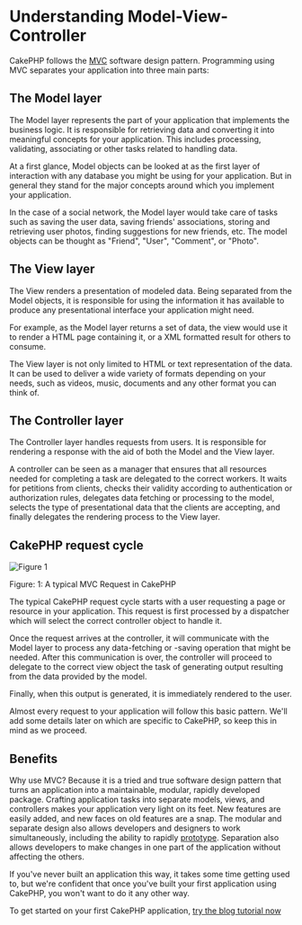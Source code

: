 # Understanding Model-View-Controller

CakePHP follows the
[MVC](https://en.wikipedia.org/wiki/Model-view-controller)
software design pattern. Programming using MVC separates your
application into three main parts:

## The Model layer

The Model layer represents the part of your application that
implements the business logic. It is responsible for retrieving data and
converting it into meaningful concepts for your application. This includes
processing, validating, associating or other tasks related to handling data.

At a first glance, Model objects can be looked at as the first layer
of interaction with any database you might be using for your application.
But in general they stand for the major concepts around which you
implement your application.

In the case of a social network, the Model layer would take care of
tasks such as saving the user data, saving friends' associations, storing
and retrieving user photos, finding suggestions for new friends, etc.
The model objects can be thought as "Friend", "User", "Comment", or
"Photo".

## The View layer

The View renders a presentation of modeled data. Being separated from the
Model objects, it is responsible for using the information it has available
to produce any presentational interface your application might need.

For example, as the Model layer returns a set of data, the view would use it
to render a HTML page containing it, or a XML formatted result for others to
consume.

The View layer is not only limited to HTML or text representation of the data.
It can be used to deliver a wide variety of formats depending on your needs,
such as videos, music, documents and any other format you can think of.

## The Controller layer

The Controller layer handles requests from users. It is responsible for rendering
a response with the aid of both the Model and the View layer.

A controller can be seen as a manager that ensures that all resources needed for
completing a task are delegated to the correct workers. It waits for petitions
from clients, checks their validity according to authentication or authorization rules,
delegates data fetching or processing to the model, selects the
type of presentational data that the clients are accepting, and finally delegates
the rendering process to the View layer.

## CakePHP request cycle

![Figure 1](/basic_mvc.png)

Figure: 1: A typical MVC Request in CakePHP

The typical CakePHP request cycle starts with a user requesting a page or
resource in your application. This request is first processed by a dispatcher
which will select the correct controller object to handle it.

Once the request arrives at the controller, it will communicate with the Model layer
to process any data-fetching or -saving operation that might be needed.
After this communication is over, the controller will proceed to delegate to the
correct view object the task of generating output resulting from the data
provided by the model.

Finally, when this output is generated, it is immediately rendered to the user.

Almost every request to your application will follow this basic
pattern. We'll add some details later on which are specific to
CakePHP, so keep this in mind as we proceed.

## Benefits

Why use MVC? Because it is a tried and true software design pattern
that turns an application into a maintainable, modular, rapidly
developed package. Crafting application tasks into separate models,
views, and controllers makes your application very light on its
feet. New features are easily added, and new faces on old features
are a snap. The modular and separate design also allows developers
and designers to work simultaneously, including the ability to
rapidly
[prototype](https://en.wikipedia.org/wiki/Software_prototyping).
Separation also allows developers to make changes in one part of
the application without affecting the others.

If you've never built an application this way, it takes some time
getting used to, but we're confident that once you've built your
first application using CakePHP, you won't want to do it any other
way.

To get started on your first CakePHP application,
[try the blog tutorial now](blog/blog.md)
